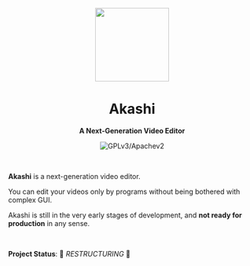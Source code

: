 <p align="center"><img width="150" src="https://user-images.githubusercontent.com/70841910/115134602-16088280-a001-11eb-991e-a091139b6a25.png" /></p>

<h1 align="center">Akashi</h1>
<p align="center">
  <strong>A Next-Generation Video Editor</strong>
</p>

<p align="center">
  <img src="https://img.shields.io/badge/license-GPLv3%2FApache%202-blue" alt="GPLv3/Apachev2" />
</p>
<br>

**Akashi** is a next-generation video editor. 

You can edit your videos only by programs without being bothered with complex GUI.

Akashi is still in the very early stages of development, and **not ready for production** in any sense.


<br>

**Project Status**: 🚧 *RESTRUCTURING* 🚧
